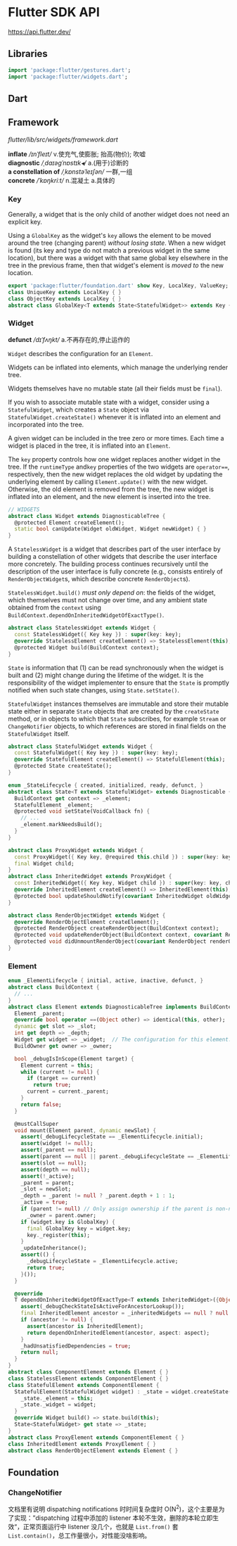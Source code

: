 # Flutter SDK API

https://api.flutter.dev/


## Libraries

```dart
import 'package:flutter/gestures.dart';
import 'package:flutter/widgets.dart';

```



## Dart



## Framework

_flutter/lib/src/widgets/framework.dart_

__inflate__  _/ɪnˈfleɪt/_  v.使充气,使膨胀; 抬高(物价); 吹嘘  
__diagnostic__  _/ˌdaɪəɡˈnɒstɪk◂/_  a.(用于)诊断的  
__a constellation of__  _/ˌkɒnstəˈleɪʃən/_  一群,一组  
__concrete__  _/ˈkɒŋkriːt/_  n.混凝土 a.具体的  

### Key

Generally, a widget that is the only child of another widget does not need an explicit key.

Using a `GlobalKey` as the widget's `key` allows the element to be moved around the tree (changing parent) *without losing state*. When a new widget is found (its key and type do not match a previous widget in the same location), but there was a widget with that same global key elsewhere in the tree in the previous frame, then that widget's element is *moved to* the new location.

```dart
export 'package:flutter/foundation.dart' show Key, LocalKey, ValueKey;
class UniqueKey extends LocalKey { }
class ObjectKey extends LocalKey { }
abstract class GlobalKey<T extends State<StatefulWidget>> extends Key { }
```

### Widget

__defunct__  _/dɪˈfʌŋkt/_  a.不再存在的,停止运作的  

`Widget` describes the configuration for an `Element`.

Widgets can be inflated into elements, which manage the underlying render tree.

Widgets themselves have no mutable state (all their fields must be `final`).

If you wish to associate mutable state with a widget, consider using a `StatefulWidget`, which creates a `State` object via `StatefulWidget.createState()` whenever it is inflated into an element and incorporated into the tree.

A given widget can be included in the tree zero or more times. Each time a widget is placed in the tree, it is inflated into an `Element`.

The `key` property controls how one widget replaces another widget in the tree. If the `runtimeType` and`key` properties of the two widgets are `operator==`, respectively, then the new widget replaces the old widget by updating the underlying element by calling `Element.update()` with the new widget. Otherwise, the old element is removed from the tree, the new widget is inflated into an element, and the new element is inserted into the tree.

```dart
// WIDGETS
abstract class Widget extends DiagnosticableTree {
  @protected Element createElement();
  static bool canUpdate(Widget oldWidget, Widget newWidget) { }
}
```

A `StatelessWidget` is a widget that describes part of the user interface by building a constellation of other widgets that describe the user interface more concretely. The building process continues recursively until the description of the user interface is fully concrete (e.g., consists entirely of `RenderObjectWidget`s, which describe concrete `RenderObject`s).

`StatelessWidget.build()` *must only depend on*: the fields of the widget, which themselves must not change over time, and any ambient state obtained from the `context` using `BuildContext.dependOnInheritedWidgetOfExactType()`.

```dart
abstract class StatelessWidget extends Widget {
  const StatelessWidget({ Key key }) : super(key: key);
  @override StatelessElement createElement() => StatelessElement(this);
  @protected Widget build(BuildContext context);
}
```

`State` is information that (1) can be read synchronously when the widget is built and (2) might change during the lifetime of the widget. It is the responsibility of the widget implementer to ensure that the `State` is promptly notified when such state changes, using `State.setState()`.

`StatefulWidget` instances themselves are immutable and store their mutable state either in separate `State` objects that are created by the `createState` method, or in objects to which that `State` subscribes, for example `Stream` or `ChangeNotifier` objects, to which references are stored in final fields on the `StatefulWidget` itself.

```dart
abstract class StatefulWidget extends Widget {
  const StatefulWidget({ Key key }) : super(key: key);
  @override StatefulElement createElement() => StatefulElement(this);
  @protected State createState();
}

enum _StateLifecycle { created, initialized, ready, defunct, }
abstract class State<T extends StatefulWidget> extends Diagnosticable {
  BuildContext get context => _element;
  StatefulElement _element;
  @protected void setState(VoidCallback fn) {
    // ...
    _element.markNeedsBuild();
  }
}
```

```dart
abstract class ProxyWidget extends Widget {
  const ProxyWidget({ Key key, @required this.child }) : super(key: key);
  final Widget child;
}
abstract class InheritedWidget extends ProxyWidget {
  const InheritedWidget({ Key key, Widget child }) : super(key: key, child: child);
  @override InheritedElement createElement() => InheritedElement(this);
  @protected bool updateShouldNotify(covariant InheritedWidget oldWidget);
}
```


```dart
abstract class RenderObjectWidget extends Widget {
  @override RenderObjectElement createElement();
  @protected RenderObject createRenderObject(BuildContext context);
  @protected void updateRenderObject(BuildContext context, covariant RenderObject renderObject) { }
  @protected void didUnmountRenderObject(covariant RenderObject renderObject) { }
}
```



### Element

```dart
enum _ElementLifecycle { initial, active, inactive, defunct, }
abstract class BuildContext {
  // ...
}
abstract class Element extends DiagnosticableTree implements BuildContext {
  Element _parent;
  @override bool operator ==(Object other) => identical(this, other);
  dynamic get slot => _slot;
  int get depth => _depth;
  Widget get widget => _widget;  // The configuration for this element.
  BuildOwner get owner => _owner;

  bool _debugIsInScope(Element target) {
    Element current = this;
    while (current != null) {
      if (target == current)
        return true;
      current = current._parent;
    }
    return false;
  }

  @mustCallSuper
  void mount(Element parent, dynamic newSlot) {
    assert(_debugLifecycleState == _ElementLifecycle.initial);
    assert(widget != null);
    assert(_parent == null);
    assert(parent == null || parent._debugLifecycleState == _ElementLifecycle.active);
    assert(slot == null);
    assert(depth == null);
    assert(!_active);
    _parent = parent;
    _slot = newSlot;
    _depth = _parent != null ? _parent.depth + 1 : 1;
    _active = true;
    if (parent != null) // Only assign ownership if the parent is non-null
      _owner = parent.owner;
    if (widget.key is GlobalKey) {
      final GlobalKey key = widget.key;
      key._register(this);
    }
    _updateInheritance();
    assert(() {
      _debugLifecycleState = _ElementLifecycle.active;
      return true;
    }());
  }

  @override
  T dependOnInheritedWidgetOfExactType<T extends InheritedWidget>({Object aspect}) {
    assert(_debugCheckStateIsActiveForAncestorLookup());
    final InheritedElement ancestor = _inheritedWidgets == null ? null : _inheritedWidgets[T];
    if (ancestor != null) {
      assert(ancestor is InheritedElement);
      return dependOnInheritedElement(ancestor, aspect: aspect);
    }
    _hadUnsatisfiedDependencies = true;
    return null;
  }
}
abstract class ComponentElement extends Element { }
class StatelessElement extends ComponentElement { }
class StatefulElement extends ComponentElement {
  StatefulElement(StatefulWidget widget) : _state = widget.createState(), super(widget) {
    _state._element = this;
    _state._widget = widget;
  }
  @override Widget build() => state.build(this);
  State<StatefulWidget> get state => _state;
}
abstract class ProxyElement extends ComponentElement { }
class InheritedElement extends ProxyElement { }
abstract class RenderObjectElement extends Element { }
```



## Foundation

### ChangeNotifier

文档里有说明 dispatching notifications 时时间复杂度时 O(N<sup>2</sup>)，这个主要是为了实现：”dispatching 过程中添加的 listener 本轮不生效，删除的本轮立即生效“，正常页面运行中 listener 没几个，也就是 `List.from()` 套 `List.contain()`，总工作量很小，对性能没啥影响。




